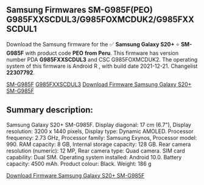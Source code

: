 <h2>Samsung Firmwares SM-G985F(PEO) G985FXXSCDUL3/G985FOXMCDUK2/G985FXXSCDUL1</h2>
Download the Samsung firmware for the ✅ <strong>Samsung Galaxy S20+ </strong> ⭐ <strong>SM-G985F</strong> with product code <strong>PEO</strong> <strong> from Peru</strong>. This firmware has version number PDA <strong>G985FXXSCDUL3</strong> and CSC G985FOXMCDUK2. The operating system of this firmware is Android R , with build date 2021-12-21. Changelist <strong>22307792</strong>.

[SM-G985F](https://samfirm.shop/samsung/model/SM-G985F)
[G985FXXSCDUL3](https://samfirm.shop/samsung/pda/G985FXXSCDUL3)
[Download Firmware Samsung Galaxy S20+ SM-G985F](https://samfirm.shop/samsung/firmware/484098)
<h2>Summary description:</h2>
<p>Samsung Galaxy S20+ SM-G985F. Display diagonal: 17 cm (6.7"), Display resolution: 3200 x 1440 pixels, Display type: Dynamic AMOLED. Processor frequency: 2.73 GHz, Processor family: Samsung Exynos, Processor model: 990. RAM capacity: 8 GB, Internal storage capacity: 128 GB. Rear camera resolution (numeric): 12 MP, Rear camera type: Quad camera. SIM card capability: Dual SIM. Operating system installed: Android 10.0. Battery capacity: 4500 mAh. Product colour: Black. Weight: 186 g</p>


[Download Firmware Samsung Galaxy S20+ SM-G985F](https://samfirm.shop/samsung/firmware/484098)
